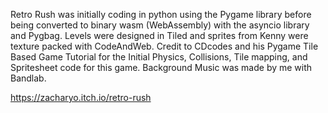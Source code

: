 Retro Rush was initially coding in python using the Pygame library before being converted to binary wasm (WebAssembly) with the asyncio library and Pygbag. Levels were designed in Tiled and sprites from Kenny were texture packed with CodeAndWeb. Credit to CDcodes and his Pygame Tile Based Game Tutorial for the Initial Physics, Collisions, Tile mapping, and Spritesheet code for this game. Background Music was made by me with Bandlab. 

https://zacharyo.itch.io/retro-rush
